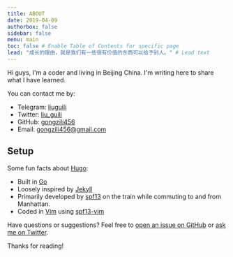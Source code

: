 ```yaml
---
title: ABOUT
date: 2019-04-09
authorbox: false
sidebar: false
menu: main
toc: false # Enable Table of Contents for specific page
lead: "成长的理由，就是我们有一些很有价值的东西可以给予别人。" # Lead text
---
```


Hi guys, I'm a coder and living in Beijing China. I'm writing here to share what I have learned.


You can contact me by:

- Telegram: [liuguili](https://t.me/liuguili) 
- Twitter: [liu_guili](https://twitter.com/liu_guili)
- GitHub: [gongzili456](https://github.com/gongzili456)
- Email: [gongzili456@gmail.com](mailto:gongzili456@gmail.com)

## Setup

Some fun facts about [Hugo](http://gohugo.io/):

* Built in [Go](http://golang.org/)
* Loosely inspired by [Jekyll](http://jekyllrb.com/)
* Primarily developed by [spf13](http://spf13.com/) on the train while commuting to and from Manhattan.
* Coded in [Vim](http://vim.org) using [spf13-vim](http://vim.spf13.com/)

Have questions or suggestions? Feel free to [open an issue on GitHub](https://github.com/spf13/hugo/issues/new) or [ask me on Twitter](https://twitter.com/spf13).

Thanks for reading!
